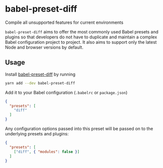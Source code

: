 # babel-preset-diff
Compile all unsupported features for current environments

`babel-preset-diff` aims to offer the most commonly used Babel presets and
plugins so that developers do not have to duplicate and maintain a complex
Babel configuration project to project. It also aims to support only the latest
Node and browser versions by default.

## Usage
Install [babel-preset-diff](https://yarnpkg.com/en/package/babel-preset-diff)
by running

```sh
yarn add --dev babel-preset-diff
```

Add it to your Babel configuration (`.babelrc` or `package.json`)

```json
{
  "presets": [
    "diff"
  ]
}
```

Any configuration options passed into this preset will be passed on to the
underlying presets and plugins:

```json
{
  "presets": [
    ["diff", { "modules": false }]
  ]
}
```
